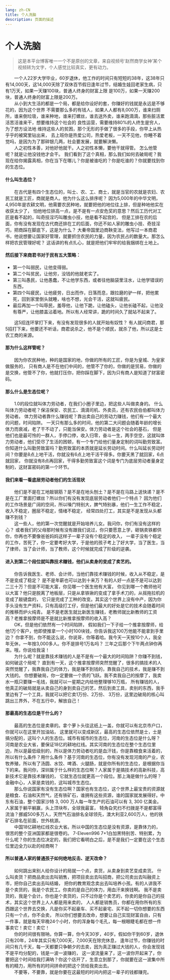 ```yaml
---
lang: zh-CN
title: 个人洗脑    
description: 页面的描述
---
```



# 个人洗脑

> 这是本平台博客唯一一个不是原创的文章，来自视频号‘赵然商学女神’某个视频转为文字，个人感觉比较真实，更有动力。

&ensp;&ensp;&ensp;&ensp;一个人22岁大学毕业，60岁退休，他工作的时间只有短短的38年，这38年只有14,000天，这14,000天除了双休百节假日逢年过节，结婚生娃回老家生病，只有1万天，如果一天赚100块，普通人终身的财富上限
是100万，如果一天赚200块，普通人终身的财富上限是200万。  
&ensp;&ensp;&ensp;&ensp;从小到大生活的都是一个局，都是给你设好的套，你赚好的钱就是永远是不够花的，因为这个世界
不需要那么多的有钱人，如果人人都有8,000万，谁来扫厕所，谁来倒垃圾，谁来种地，谁来打螺丝，谁去送外卖，谁来跑滴滴，那些脏活累活苦活谁来干，想要维持这个社会的
良性运营，需要维持80%的人终生是穷人，为了想方设法地 维持这些人的贫困，那个无形的手做了很多的手段，你早上从热乎乎的被窝里钻出来，
去上班你是热爱公司，热爱老板，一天不见他，你睡不着觉吗，是因为为了那碎银几两，社会要发展，就要解決懒。  
&ensp;&ensp;&ensp;&ensp;人之初性本善，对他好他就干。人之初性本懒，要他干就得管。
怎么他管呢？就是让他没钱他才会干。 我们看到了这个真相，那么我们如何去破局呢？我现在给你揭露真相，你在当下在哪儿？你是被谁吃的？你是吃谁的？你就要找到你的生态位。  

#### 什么叫生态位？

&ensp;&ensp;&ensp;&ensp;在古代是有四个生态位的，叫士、农、工、商士，就是当官的农就是农妇、农民工就是工匠，商就是商人。他为什么这么排序呢？
因为5,000年的中华文明，4,950年是农耕文明，他需要农民种地，就要把他的地位往上排，但是种地他实在收获太少了，
怕他地位排高一点，是不是有一点安危奖的意思？然后工历代对工匠是看不起的，叫奇技淫巧叫雕虫小技，他是看不起宫的，
但是工排在农的后面，你有没有发现在古代商还排在工的后面，你还不如人家的雕虫小技、奇技淫巧，把商踩在脚底下，这是为什么？
大秦帝国里边商鞅变法，他写过一本商君书，他说想要让国家好管理，就要抓住农民的力量，因为农民占的数量大。那怎么样把农民管理好呢？
这话讲的有点扎心，就是把他们牢牢的给我捆绑在土地上。

#### 然后接下来商君书对于民有五大策略：  
- 第一个叫弱民，让他变得弱。  
- 第二个叫贫民，让他穷，没钱的他就老实了。  
- 第三叫愚民，让他愚蠢，不让他学东西，或者往他脑袋里注水，让他学错误的东西，  
- 第四个叫疲民，让他疲劳，日出而作，日落而息，跟拉磨的驴一样，把他累死，回到家里倒头就睡，啥也不想，光会干活，这就叫疲民。  
- 最后再加一个叫辱民，羞辱他，让他下跪，让他磕头，让他长磕不起，让他没有尊严，让他膝盖沾着地。所以有人经常讲，跪的时间久了就站不起来了。  

&ensp;&ensp;&ensp;&ensp;这5招连环掌打下来，有没有发现很多的人就开始有奴性？
有人就问商君，那5招打下来，他要还不听话，商君说杀之，他不是个顺民，就杀了他，所以这是士农工商的来源。

#### 那为什么这样管呢？

&ensp;&ensp;&ensp;&ensp;因为你农民种地，种的是国家的地，你做的所有的工匠，你是为皇城、为皇家做服务的，
只有商人是不在他们中间的，他管不了你的，你做的是贸易，你做的是交换，他管不了你，他就打压你，把你踩在脚下，因为只有商人是知道了财富密码。

#### 那么什么是生态位呢？

&ensp;&ensp;&ensp;&ensp;1.0的段位就叫体力劳动者，在我们小圈子里边，把这些人叫做卖身的。
什么叫体力劳动者呢？保洁保安、农民工、滴滴司机、外卖员，还有农民伯伯都叫体力劳动者。
体力劳动者靠什么赚钱呢？靠出卖自己的劳动力赚钱，他们有一个最大的问题，时间陷阱。
一天只有那么多的时间，他的第二大问题会随着年龄的增长体力而衰减，老了干不动了，只能当保安。体力劳动者是这个社会的基石，
但是他们也是最可怜的一群人，手停口停，收入归零，奋斗一生，两手空空，这就叫体力劳动者，他们受尽了生活的困顿，有一个专门给他们量身定制的词叫勤劳致富。
你知道什么叫勤劳致富吗？勤劳致富的本质就是延长劳动时间。什么叫延长劳动时间？你要是8点上地干活，你就没有6点上地干活干得多。你要天黑了就回家，6点就回家，
你就没有8点再回家，干得多勤劳致富这个词是专门为底层劳动者量身定制的，这财富密码的第一个环节。

#### 我们来看一看底层劳动者他们的生活现状

&ensp;&ensp;&ensp;&ensp;他们是不是在工地敲钢筋？是不是在地头刨土？是不是在马路上送快递？是不是在工厂里面打螺丝？所以你们有没有发现底层劳动者他们一个特点？
因为他们的工作场景是广阔的空间，所以嗓门特别大，脾气特别暴，他们一生工作不稳定，收入不稳定，圈层不稳定，情绪不稳定，
经常四处打工，其实是不是发现从头都赚不到钱？  
&ensp;&ensp;&ensp;&ensp;这一些人，他的第一次觉醒就是开始培养儿女。我问你，你们有没有这样的心？
或者我们的父母那时候有没有跟我们说过，你只要愿意上学，砸锅卖铁都供你，你再也不要像爸爸妈妈这样子一辈子没有个稳定的收入，
一辈子没有个稳定的工作，苦死了，你一定要考好大学，于是他的孩子考上了好大学，当了医生，当了律师，当了会计师，当了教师，这个时候就完成了阶级的逆袭。

#### 进入到第二个段位就叫靠技术赚钱，他们从卖身的变成了卖艺的。  

&ensp;&ensp;&ensp;&ensp;你告诉我医生、老师、会计师，当他们靠技术赚钱的时候，收入从不稳定，是不是变成了稳定？
是不是年薪也可以达到十来万？有的人好一点是不是可以达到二三十万？但是不可能大富，你见哪一个医生他有大富，
你见到哪一个教师他可以大富？他只是脱离了地板层，只是从拿铁锹的变成了拿手术刀的，从摇拖拉机的变成了敲键盘的，
它只是完成了工种的改变。其实这个世界上没有中产，因为你手头没有生产资料，只有高级打工仔，但是他们最大的好处是它的技术会随着时间的推移而炉火纯青。
是不是老医生就比新医生赚钱，老教师就比新教师的工资高？老推拿按摩师是不是就比新推拿按摩师的收入高？  
&ensp;&ensp;&ensp;&ensp;OK，但是他们依然有一个时间陷阱，
假如我们一下子给一个推拿按摩师，给他1万个客户，他即使推拿一个小时100块钱，你告诉我这100万他能不能拿到手里边？
你拿不到，你不能这么说，你说哥，你等着哈。我今天一天按10个人，我全年无休，一年按3,000多人。你不是排号1万名吗？
三年之后那个下午两点钟你再来。哦，你说给我滚！  
&ensp;&ensp;&ensp;&ensp;为什么呢？就是靠技术赚钱的人是不是有一个最大的时间陷阱？你赚不到钱，如何破这个局呢？
直到有一天，这个推拿按摩师突然觉醒了，很多的搞技术的人突然觉醒了，我靠我自己的体力，我是赚不到钱的，靠我自己的技术，我是赚不到大钱的。
你想要破局，你一定要做一个质的飞跃。我不卖我自己的按摩了，我卖水一瓶只要赚一毛钱，我就可以一星期之内给他整理够10万瓶，
所有赚钱的人，他真正的破局就是从卖自己的身到卖自己的艺，然后到卖工具，卖别的东西，我手里边有了一个工具，我就可以把它卖1万份、2万份、
3万份，这里边破局的核心叫跳出三界外，不在五行中，解放自己！

#### 那最高的生态位是干什么的？

&ensp;&ensp;&ensp;&ensp;最高的生态位是卖章的。拿个萝卜头往这纸上一盖，你就可以有北京市户口，你就可以在这里开加油站，
这里就可以变成新区，最高的生态位依然是士，士是搞分配的，这叫个人的生态位。城市有城市的生态位，河南的生态位是什么呀？
河南是农业大省，要保证18亿的耕地红线。其实河南的生态位在整个生态位里边，所以是最低级别的，所以是体力劳动者吃的是血汗钱，你是靠粮食来活着的，所以有什么条件？用什么条件？基于河南的生态位，你有没有发现河南的产业，农牧养殖，所以有了汤圆、水饺、啤酒、火腿肠，就是你所有的生态位，是根据你当下的来。我问你，深圳属于什么样的生态位啊？人家属于是搞技术的高新科技，高新技术它是靠技术赚钱的，
它就生态位就更高一个段位。那上海是做什么的呀？金融中心，人家是卖钱的，这叫城市生态位。  
&ensp;&ensp;&ensp;&ensp;那么你说国家有没有生态位啊？国家也有生态位，这个世界上最宝贵的资源就是粮食、石油和天然气，还有铁矿石，谁拥有这些资源，谁的国家就发展得好。中东有石油，整个国家沙特 3, 000 万人每一年生产的石油可以有 3, 300 亿美金。人家属于躺平躺赢，头上顶块布，全球我最富，
犄角旮旯扫不扫拨是不是都富得流油？挪威500多万人，天然气石油排名全球领先，澳大利亚2,600万人，他的铁矿石排名在前面，世外桃源。  
&ensp;&ensp;&ensp;&ensp;中国18亿耕地红线农业大省。所以中国的生态位是没有资源，是靠体力的，很苦的整个亚洲国家都是很卷的。
7-Eleven996 7+1白加黑特别苦、特别累，为什么呢？你的生态位决定的，我们把它看明白之后，是不是我们一定要在这个生态位里边全力以赴的经商啊？

#### 所以普通人家的普通孩子如何绝地反击、逆天改命？

&ensp;&ensp;&ensp;&ensp;如何跳出来别人给你设计的局就一个点，卖货，从卖身到卖艺变成卖货。
什么叫卖货？把商品卖出去叫销售，把项目卖出去叫招商，把公司卖出去叫融资上市，把你自己卖出去叫结婚，
把你的教育观念卖出去叫培养小孩。有的人讲我不是个卖货的，我是个农民工。你卖的是自己的体力，用血汗来换钱啊。
我不是卖货的，我是个会计。你也是个卖货的，只不过你是个卖艺的，你卖的是你自己的技术，其实这个世界上人人都是用来卖的，
人人都是销售员，你都在用你所有的东西跟这个世界去交换，凡是你买不起豪车、买不起豪宅、买不起一切你想要的东西只有一个点，你不会卖，
所以你们想要去改命，想要让自己实现财富自由，只有一件事，就是每天早晚24个小时，你的浑身每个毛孔，每一根眼睫毛都在想一件事卖它！卖它！卖它！    
&ensp;&ensp;&ensp;&ensp;你的时间很有限呐，你算一算，你今天30岁，40岁。假如你干到60岁，退休只有20年，24年其实只有7,000天，7,000天在除完休息，
逢年过节，你赚钱的时间只有几千天，每一天都要只争朝夕的去卖，因为真正赚过大钱的人，你会发现钱不是平均分配的，钱是一波一波赚的，
这一波流量来了，这一波你开起来了，你要把这个时间给我打满呐？你这个店开了，生意立到那了，你就要在这一波集中所有的精力，用所有的时间拼命的把这个货给我卖出去。  
&ensp;&ensp;&ensp;&ensp;不要等，不要靠，就是你要在这最短的时间内把这一辈子的钱都赚完。

<Comment></Comment>